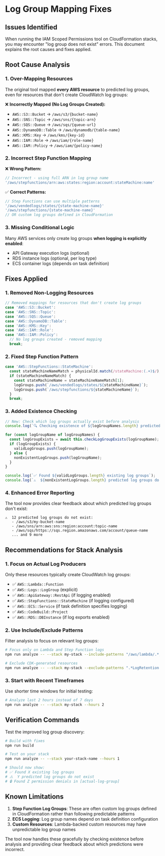 # Log Group Mapping Fixes

## Issues Identified

When running the IAM Scoped Permissions tool on CloudFormation stacks, you may encounter "log group does not exist" errors. This document explains the root causes and fixes applied.

## Root Cause Analysis

### 1. **Over-Mapping Resources**
The original tool mapped **every AWS resource** to predicted log groups, even for resources that don't create CloudWatch log groups:

❌ **Incorrectly Mapped (No Log Groups Created):**
- `AWS::S3::Bucket` → `/aws/s3/{bucket-name}`
- `AWS::SNS::Topic` → `/aws/sns/{topic-arn}`  
- `AWS::SQS::Queue` → `/aws/sqs/{queue-url}`
- `AWS::DynamoDB::Table` → `/aws/dynamodb/{table-name}`
- `AWS::KMS::Key` → `/aws/kms/{key-id}`
- `AWS::IAM::Role` → `/aws/iam/{role-name}`
- `AWS::IAM::Policy` → `/aws/iam/{policy-name}`

### 2. **Incorrect Step Function Mapping**
❌ **Wrong Pattern:**
```typescript
// Incorrect - using full ARN in log group name
'/aws/stepfunctions/arn:aws:states:region:account:stateMachine:name'
```

✅ **Correct Patterns:**
```typescript
// Step Functions can use multiple patterns
'/aws/vendedlogs/states/{state-machine-name}'
'/aws/stepfunctions/{state-machine-name}'
// OR custom log groups defined in CloudFormation
```

### 3. **Missing Conditional Logic**
Many AWS services only create log groups **when logging is explicitly enabled**:
- API Gateway execution logs (optional)
- RDS instance logs (optional, per log type)
- ECS container logs (depends on task definition)

## Fixes Applied

### 1. **Removed Non-Logging Resources**
```typescript
// Removed mappings for resources that don't create log groups
case 'AWS::S3::Bucket':
case 'AWS::SNS::Topic':
case 'AWS::SQS::Queue':
case 'AWS::DynamoDB::Table':
case 'AWS::KMS::Key':
case 'AWS::IAM::Role':
case 'AWS::IAM::Policy':
  // No log groups created - removed mapping
  break;
```

### 2. **Fixed Step Function Pattern**
```typescript
case 'AWS::StepFunctions::StateMachine':
  const stateMachineNameMatch = physicalId.match(/stateMachine:(.+)$/);
  if (stateMachineNameMatch) {
    const stateMachineName = stateMachineNameMatch[1];
    logGroups.push(`/aws/vendedlogs/states/${stateMachineName}`);
    logGroups.push(`/aws/stepfunctions/${stateMachineName}`);
  }
  break;
```

### 3. **Added Existence Checking**
```typescript
// New: Check which log groups actually exist before analysis
console.log(`🔍 Checking existence of ${logGroupNames.length} predicted log groups...`);

for (const logGroupName of logGroupNames) {
  const logGroupExists = await this.checkLogGroupExists(logGroupName);
  if (logGroupExists) {
    validLogGroups.push(logGroupName);
  } else {
    nonExistentLogGroups.push(logGroupName);
  }
}

console.log(`✅ Found ${validLogGroups.length} existing log groups`);
console.log(`⚠️  ${nonExistentLogGroups.length} predicted log groups do not exist`);
```

### 4. **Enhanced Error Reporting**
The tool now provides clear feedback about which predicted log groups don't exist:
```
⚠️  12 predicted log groups do not exist:
   - /aws/s3/my-bucket-name
   - /aws/sns/arn:aws:sns:region:account:topic-name
   - /aws/sqs/https://sqs.region.amazonaws.com/account/queue-name
   ... and 9 more
```

## Recommendations for Stack Analysis

### 1. **Focus on Actual Log Producers**
Only these resources typically create CloudWatch log groups:
- ✅ `AWS::Lambda::Function`
- ✅ `AWS::Logs::LogGroup` (explicit)
- ✅ `AWS::ApiGateway::RestApi` (if logging enabled)
- ✅ `AWS::StepFunctions::StateMachine` (if logging configured)
- ✅ `AWS::ECS::Service` (if task definition specifies logging)
- ✅ `AWS::CodeBuild::Project`
- ✅ `AWS::RDS::DBInstance` (if log exports enabled)

### 2. **Use Include/Exclude Patterns**
Filter analysis to focus on relevant log groups:
```bash
# Focus only on Lambda and Step Function logs
npm run analyze -- --stack my-stack --include-patterns "/aws/lambda/.*,/aws/stepfunctions/.*"

# Exclude CDK-generated resources
npm run analyze -- --stack my-stack --exclude-patterns ".*LogRetention.*,.*CustomResource.*"
```

### 3. **Start with Recent Timeframes**
Use shorter time windows for initial testing:
```bash
# Analyze last 2 hours instead of 7 days
npm run analyze -- --stack my-stack --hours 2
```

## Verification Commands

Test the improved log group discovery:
```bash
# Build with fixes
npm run build

# Test on your stack
npm run analyze -- --stack your-stack-name --hours 1

# Should now show:
# ✅ Found X existing log groups
# ⚠️  Y predicted log groups do not exist
# 🔒 Found Z permission denials in [actual-log-group]
```

## Known Limitations

1. **Step Function Log Groups**: These are often custom log groups defined in CloudFormation rather than following predictable patterns
2. **ECS Logging**: Log group names depend on task definition configuration
3. **Custom Resources**: Lambda-backed custom resources may have unpredictable log group names

The tool now handles these gracefully by checking existence before analysis and providing clear feedback about which predictions were incorrect. 